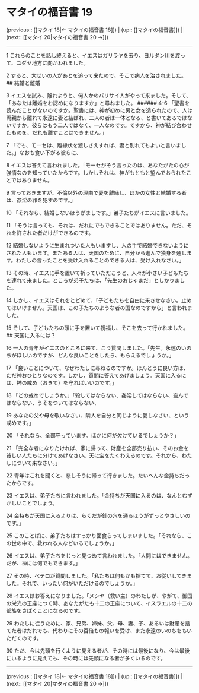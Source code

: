 # マタイの福音書 19

(previous:: [[マタイ 18|← マタイの福音書 18]]) | (up:: [[マタイの福音書]]) | (next:: [[マタイ 20|マタイの福音書 20 →]])

***


1 これらのことを話し終えると、イエスはガリラヤを去り、ヨルダン川を渡って、ユダヤ地方に向かわれました。 

2 すると、大ぜいの人があとを追って来たので、そこで病人を治されました。 ## 結婚と離婚 

3 イエスを試み、陥れようと、何人かのパリサイ人がやって来ました。そして、「あなたは離婚をお認めになりますか」と尋ねました。 ###### 4-6 「聖書を読んだことがないのですか。聖書には、神が初めに男と女を造られたので、人は両親から離れて永遠に妻と結ばれ、二人の者は一体となる、と書いてあるではないですか。彼らはもう二人ではなく、一人なのです。ですから、神が結び合わせたものを、だれも離すことはできません。」 

7 「でも、モーセは、離縁状を渡しさえすれば、妻と別れてもよいと言いました。」なおも食い下がる彼らに、 

8 イエスは答えて言われました。「モーセがそう言ったのは、あなたがたの心が強情なのを知っていたからです。しかしそれは、神がもともと望んでおられたことではありません。 

9 言っておきますが、不倫以外の理由で妻を離縁し、ほかの女性と結婚する者は、姦淫の罪を犯すのです。」 

10 「それなら、結婚しないほうがましです。」弟子たちがイエスに言いました。 

11 「そうは言っても、それは、だれにでもできることではありません。ただ、それを許された者だけができるのです。 

12 結婚しないように生まれついた人もいますし、人の手で結婚できないようにされた人もいます。またある人は、天国のために、自分から進んで独身を通します。わたしの言ったことを受け入れることのできる人は、受け入れなさい。」 

13 その時、イエスに手を置いて祈っていただこうと、人々が小さい子どもたちを連れて来ました。ところが弟子たちは、「先生のおじゃまだ」としかりました。 

14 しかし、イエスはそれをとどめて、「子どもたちを自由に来させなさい。止めてはいけません。天国は、この子たちのような者の国なのですから」と言われました。 

15 そして、子どもたちの頭に手を置いて祝福し、そこを去って行かれました。 ## 天国に入るには？ 

16 一人の青年がイエスのところに来て、こう質問しました。「先生。永遠のいのちがほしいのですが、どんな良いことをしたら、もらえるでしょうか。」 

17 「良いことについて、なぜわたしに尋ねるのですか。ほんとうに良い方は、ただ神おひとりなのです。しかし、質問に答えてあげましょう。天国に入るには、神の戒め（おきて）を守ればいいのです。」 

18 「どの戒めでしょうか。」「殺してはならない、姦淫してはならない、盗んではならない、うそをついてはならない、 

19 あなたの父や母を敬いなさい、隣人を自分と同じように愛しなさい、という戒めです。」 

20 「それなら、全部守っています。ほかに何が欠けているでしょうか？」 

21 「完全な者になりたければ、家に帰って、財産を全部売り払い、そのお金を貧しい人たちに分けてあげなさい。天に宝をたくわえるのです。それから、わたしについて来なさい。」 

22 青年はこれを聞くと、悲しそうに帰って行きました。たいへんな金持ちだったからです。 

23 イエスは、弟子たちに言われました。「金持ちが天国に入るのは、なんとむずかしいことでしょう。 

24 金持ちが天国に入るよりは、らくだが針の穴を通るほうがずっとやさしいのです。」 

25 このことばに、弟子たちはすっかり面食らってしまいました。「それなら、この世の中で、救われる人などいるでしょうか。」 

26 イエスは、弟子たちをじっと見つめて言われました。「人間にはできません。だが、神には何でもできます。」 

27 その時、ペテロが質問しました。「私たちは何もかも捨てて、お従いしてきました。それで、いったい何がいただけるのでしょうか。」 

28 イエスはお答えになりました。「メシヤ（救い主）のわたしが、やがて、御国の栄光の王座につく時、あなたがたも十二の王座について、イスラエルの十二の部族をさばくことになるのです。 

29 わたしに従うために、家、兄弟、姉妹、父、母、妻、子、あるいは財産を捨てた者はだれでも、代わりにその百倍もの報いを受け、また永遠のいのちをもいただくのです。 

30 ただ、今は先頭を行くように見える者が、その時には最後になり、今は最後にいるように見えても、その時には先頭になる者が多くいるのです。

***

(previous:: [[マタイ 18|← マタイの福音書 18]]) | (up:: [[マタイの福音書]]) | (next:: [[マタイ 20|マタイの福音書 20 →]])
